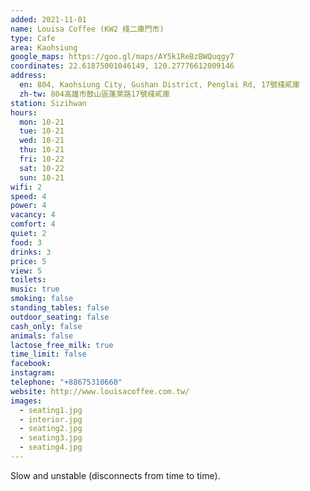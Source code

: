 ```yaml
---
added: 2021-11-01
name: Louisa Coffee (KW2 棧二庫門市)
type: Cafe
area: Kaohsiung
google_maps: https://goo.gl/maps/AY5k1ReBzBWQuqgy7
coordinates: 22.61875001046149, 120.27776612009146
address:
  en: 804, Kaohsiung City, Gushan District, Penglai Rd, 17號棧貳庫
  zh-tw: 804高雄市鼓山區蓬萊路17號棧貳庫
station: Sizihwan
hours:
  mon: 10-21
  tue: 10-21
  wed: 10-21
  thu: 10-21
  fri: 10-22
  sat: 10-22
  sun: 10-21
wifi: 2
speed: 4
power: 4
vacancy: 4
comfort: 4
quiet: 2
food: 3
drinks: 3
price: 5
view: 5
toilets: 
music: true
smoking: false
standing_tables: false
outdoor_seating: false
cash_only: false
animals: false
lactose_free_milk: true
time_limit: false
facebook: 
instagram: 
telephone: "+88675310660"
website: http://www.louisacoffee.com.tw/
images:
  - seating1.jpg
  - interior.jpg
  - seating2.jpg
  - seating3.jpg
  - seating4.jpg
---
```


Slow and unstable (disconnects from time to time).
